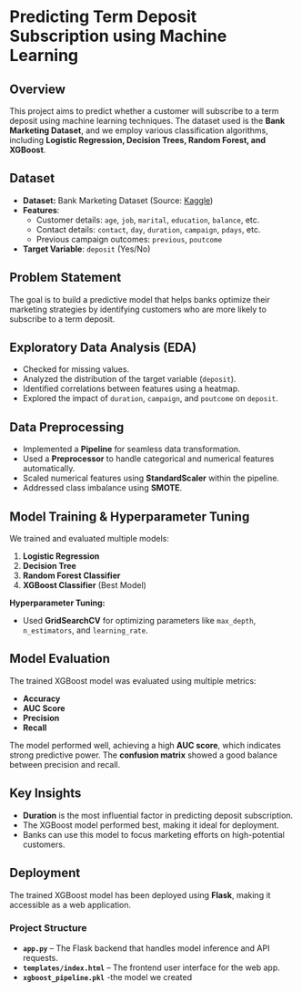 # Predicting Term Deposit Subscription using Machine Learning

## Overview
This project aims to predict whether a customer will subscribe to a term deposit using machine learning techniques. The dataset used is the **Bank Marketing Dataset**, and we employ various classification algorithms, including **Logistic Regression, Decision Trees, Random Forest, and XGBoost**.

## Dataset
- **Dataset:** Bank Marketing Dataset (Source: [Kaggle](https://www.kaggle.com/))
- **Features**:
  - Customer details: `age`, `job`, `marital`, `education`, `balance`, etc.
  - Contact details: `contact`, `day`, `duration`, `campaign`, `pdays`, etc.
  - Previous campaign outcomes: `previous`, `poutcome`
- **Target Variable**: `deposit` (Yes/No)

## Problem Statement
The goal is to build a predictive model that helps banks optimize their marketing strategies by identifying customers who are more likely to subscribe to a term deposit.

## Exploratory Data Analysis (EDA)
- Checked for missing values.
- Analyzed the distribution of the target variable (`deposit`).
- Identified correlations between features using a heatmap.
- Explored the impact of `duration`, `campaign`, and `poutcome` on `deposit`.

## Data Preprocessing
- Implemented a **Pipeline** for seamless data transformation.
- Used a **Preprocessor** to handle categorical and numerical features automatically.
- Scaled numerical features using **StandardScaler** within the pipeline.
- Addressed class imbalance using **SMOTE**.

## Model Training & Hyperparameter Tuning
We trained and evaluated multiple models:
1. **Logistic Regression**
2. **Decision Tree**
3. **Random Forest Classifier**
4. **XGBoost Classifier** (Best Model)

**Hyperparameter Tuning:**
- Used **GridSearchCV** for optimizing parameters like `max_depth`, `n_estimators`, and `learning_rate`.

## Model Evaluation
The trained XGBoost model was evaluated using multiple metrics:

- **Accuracy**
- **AUC Score**
- **Precision**
- **Recall**

The model performed well, achieving a high **AUC score**, which indicates strong predictive power. The **confusion matrix** showed a good balance between precision and recall.



## Key Insights
- **Duration** is the most influential factor in predicting deposit subscription.
- The XGBoost model performed best, making it ideal for deployment.
- Banks can use this model to focus marketing efforts on high-potential customers.

## Deployment
The trained XGBoost model has been deployed using **Flask**, making it accessible as a web application.

### **Project Structure**
- **`app.py`** – The Flask backend that handles model inference and API requests.
- **`templates/index.html`** – The frontend user interface for the web app.
- **`xgboost_pipeline.pkl`** -the model we created




